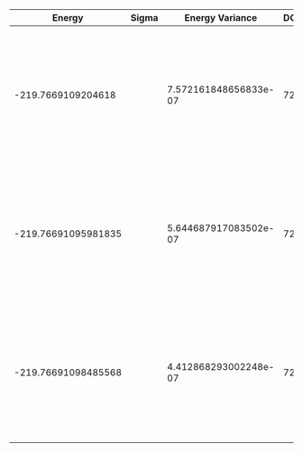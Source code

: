 | Energy              | Sigma | Energy Variance       | DOF | Einf                | Method                                                       | Reference |
|---------------------|-------|-----------------------|-----|---------------------|--------------------------------------------------------------|-----------|
| -219.7669109204618  |       | 7.572161848656833e-07 | 72  | -215.83851787006353 | DMRG (bond dimension 310) using fork tensor product states with U(1) symmetry for charge sector | TODO: ask Xiaodong |
| -219.76691095981835 |       | 5.644687917083502e-07 | 72  | -215.83851787006353 | DMRG (bond dimension 330) using fork tensor product states with U(1) symmetry for charge sector | TODO: ask Xiaodong |
| -219.76691098485568 |       | 4.412868293002248e-07 | 72  | -215.83851787006353 | DMRG (bond dimension 350) using fork tensor product states with U(1) symmetry for charge sector | TODO: ask Xiaodong |
